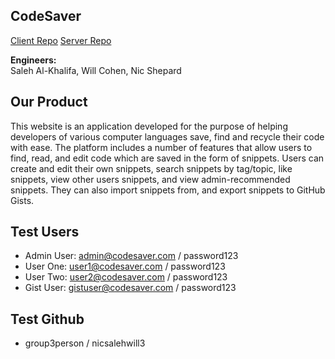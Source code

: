 ## CodeSaver
<a href="https://github.com/whysgai/WebDev_FinalProject">Client Repo</a> 
<a href="https://github.com/alkhalifas/cs5610-f20-server-node-alkhalifas">Server Repo</a> 

**Engineers:**  
Saleh Al-Khalifa, Will Cohen, Nic Shepard

## Our Product

This website is an application developed for the purpose of helping developers of 
various computer languages save, find and recycle their code with ease. The 
platform includes a number of features that allow users to find, read, and edit code 
which are saved in the form of snippets. Users can create and edit their own 
snippets, search snippets by tag/topic, like snippets, view other users snippets, and 
view admin-recommended snippets. They can also import snippets from, and export
snippets to GitHub Gists.

## Test Users
- Admin User: admin@codesaver.com / password123
- User One:  user1@codesaver.com / password123
- User Two:  user2@codesaver.com / password123
- Gist User:  gistuser@codesaver.com / password123

## Test Github
- group3person / nicsalehwill3



